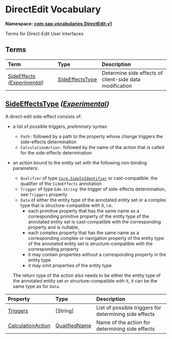# DirectEdit Vocabulary
**Namespace: [com.sap.vocabularies.DirectEdit.v1](DirectEdit.xml)**

Terms for Direct-Edit User Interfaces


## Terms

Term|Type|Description
:---|:---|:----------
[SideEffects](DirectEdit.xml#L38) *([Experimental](Common.md#Experimental))*|[SideEffectsType](#SideEffectsType)|<a name="SideEffects"></a>Determine side effects of client-side data modification

## <a name="SideEffectsType"></a>[SideEffectsType](DirectEdit.xml#L43) *([Experimental](Common.md#Experimental))*


A direct-edit side-effect consists of:

- a list of possible triggers, _preliminary_ syntax:
  - `Path:` followed by a path to the property whose change triggers the side-effects determination 
  - `CalculationAction:` followed by the name of the action that is called for the side-effects determination

- an action bound to the entity set with the following non-binding parameters:
  - `Qualifier` of type [`Core.SimpleIdentifier`](https://github.com/oasis-tcs/odata-vocabularies/blob/master/vocabularies/Org.OData.Core.V1.md#SimpleIdentifier)
    or cast-compatible: the qualifier of the `SideEffects` annotation
  - `Trigger` of type `Edm.String`: the trigger of side-effects determination, see `Triggers` property
  - `Data` of either the entity type of the annotated entity set or a complex type that is structure-compatible with it, 
  i.e.
    - each primitive property that has the same name as a corresponding primitive property of the entity type of the annotated entity set is cast-compatible with the corresponding property and is nullable,
    - each complex property that has the same name as a corresponding complex or navigation property of the entity type of the annotated entity set is structure-compatible with the corresponding property
    - it may contain properties without a corresponding property in the entity type
    - it may omit properties of the entity type
  
  The return type of the action also needs to be either the entity type of the annotated entity set or structure-compatible with it,
  it can be the same type as for `Data`.

Property|Type|Description
:-------|:---|:----------
[Triggers](DirectEdit.xml#L66)|\[String\]|List of possible triggers for determining side effects
[CalculationAction](DirectEdit.xml#L70)|[QualifiedName](Common.md#QualifiedName)|Name of the action for determining side effects
